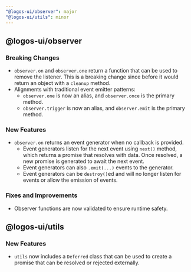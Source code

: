 ```yaml
---
"@logos-ui/observer": major
"@logos-ui/utils": minor
---
```


## @logos-ui/observer

### Breaking Changes

- `observer.on` and `observer.one` return a function that can be used to remove the listener. This is a breaking change since before it would return an object with a `cleanup` method.
- Alignments with traditional event emitter patterns:
  - `observer.one` is now an alias, and `observer.once` is the primary method.
  - `observer.trigger` is now an alias, and `observer.emit` is the primary method.

### New Features

- `observer.on` returns an event generator when no callback is provided.
  - Event generators listen for the next event using `next()` method, which returns a promise that resolves with data. Once resolved, a new promise is generated to await the next event.
  - Event generators can also `.emit(...)` events to the generator.
  - Event generators can be `destroy()`ed and will no longer listen for events or allow the emission of events.

### Fixes and Improvements

- Observer functions are now validated to ensure runtime safety.


## @logos-ui/utils

### New Features

- `utils` now includes a `Deferred` class that can be used to create a promise that can be resolved or rejected externally.